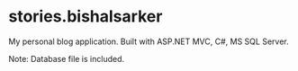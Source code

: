 # stories.bishalsarker
My personal blog application. Built with ASP.NET MVC, C#, MS SQL Server.

Note: Database file is included.
